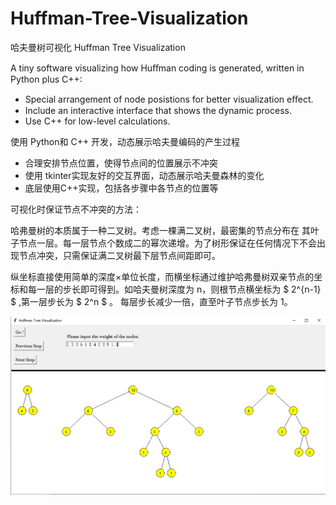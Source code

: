 # Huffman-Tree-Visualization
哈夫曼树可视化 Huffman Tree Visualization



A tiny software visualizing how Huﬀman coding is generated, written in Python plus C++:

- Special arrangement of node posistions for better visualization eﬀect.
- Include an interactive interface that shows the dynamic process. 
- Use C++ for low-level calculations. 



使用 Python和 C++ 开发，动态展示哈夫曼编码的产生过程

- 合理安排节点位置，使得节点间的位置展示不冲突
- 使用 tkinter实现友好的交互界面，动态展示哈夫曼森林的变化
- 底层使用C++实现，包括各步骤中各节点的位置等



可视化时保证节点不冲突的方法：

哈弗曼树的本质属于一种二叉树。考虑一棵满二叉树，最密集的节点分布在 其叶子节点一层。每一层节点个数成二的幂次递增。为了树形保证在任何情况下不会出现节点冲突，只需保证满二叉树最下层节点间距即可。

纵坐标直接使用简单的深度×单位长度，而横坐标通过维护哈弗曼树双亲节点的坐标和每一层的步长即可得到。如哈夫曼树深度为 n，则根节点横坐标为  $ 2^{n-1} $ ,第一层步长为 $ 2^n $  。 每层步长减少一倍，直至叶子节点步长为 1。 



<img src="outlook.png"/>